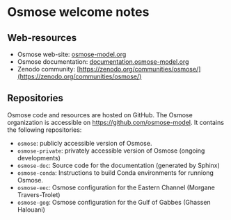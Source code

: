 # Osmose welcome notes

## Web-resources

- Osmose web-site: [osmose-model.org](https://www.osmose-model.org/)
- Osmose documentation: [documentation.osmose-model.org](https://www.documentation.osmose-model.org/)
- Zenodo community: [https://zenodo.org/communities/osmose/](https://zenodo.org/communities/osmose/)

## Repositories

Osmose code and resources are hosted on GitHub. The Osmose organization is accessible on https://github.com/osmose-model. It contains the following repositories:
- `osmose`: publicly accessible version of Osmose.
- `osmose-private`: privately accessible version of Osmose (ongoing developments)
- `osmose-doc`: Source code for the documentation (generated by Sphinx)
- `osmose-conda`: Instructions to build Conda environments for runniong Osmose.
- `osmose-eec`: Osmose configuration for the Eastern Channel (Morgane Travers-Trolet)
- `osmose-gog`: Osmose configuration for the Gulf of Gabbes (Ghassen Halouani)
